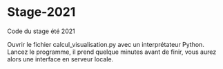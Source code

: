 # Stage-2021
Code du stage été 2021

Ouvrir le fichier calcul_visualisation.py avec un interprétateur Python. Lancez le programme, il prend quelque minutes avant de finir, vous aurez alors une interface en serveur locale.
